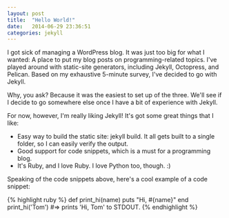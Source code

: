 ```yaml
---
layout: post
title:  "Hello World!"
date:   2014-06-29 23:36:51
categories: jekyll
---
```


I got sick of managing a WordPress blog. It was just too big for what I wanted: A place to put my blog posts on programming-related topics. I've played around with static-site generators, including Jekyll, Octopress, and Pelican. Based on my exhaustive 5-minute survey, I've decided to go with Jekyll.

Why, you ask? Because it was the easiest to set up of the three. We'll see if I decide to go somewhere else once I have a bit of experience with Jekyll.

For now, however, I'm really liking Jekyll! It's got some great things that I like:

* Easy way to build the static site: jekyll build. It all gets built to a single folder, so I can easily verify the output.
* Good support for code snippets, which is a must for a programming blog.
* It's Ruby, and I love Ruby. I love Python too, though. :)


Speaking of the code snippets above, here's a cool example of a code snippet:

{% highlight ruby %}
def print_hi(name)
  puts "Hi, #{name}"
end
print_hi('Tom')
#=> prints 'Hi, Tom' to STDOUT.
{% endhighlight %}
